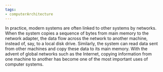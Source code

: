 ```yaml
---
tags:
- computerArchitecture 
---
```

In practice, modern systems are often linked to other systems by networks. When the system copies a sequence of bytes from main memory to the network adapter, the data flow across the network to another machine, instead of, say, to a local disk drive. Similarly, the system can read data sent from other machines and copy these data to its main memory. 
With the advent of global networks such as the Internet, copying information from one machine to another has become one of the most important uses of computer systems.

